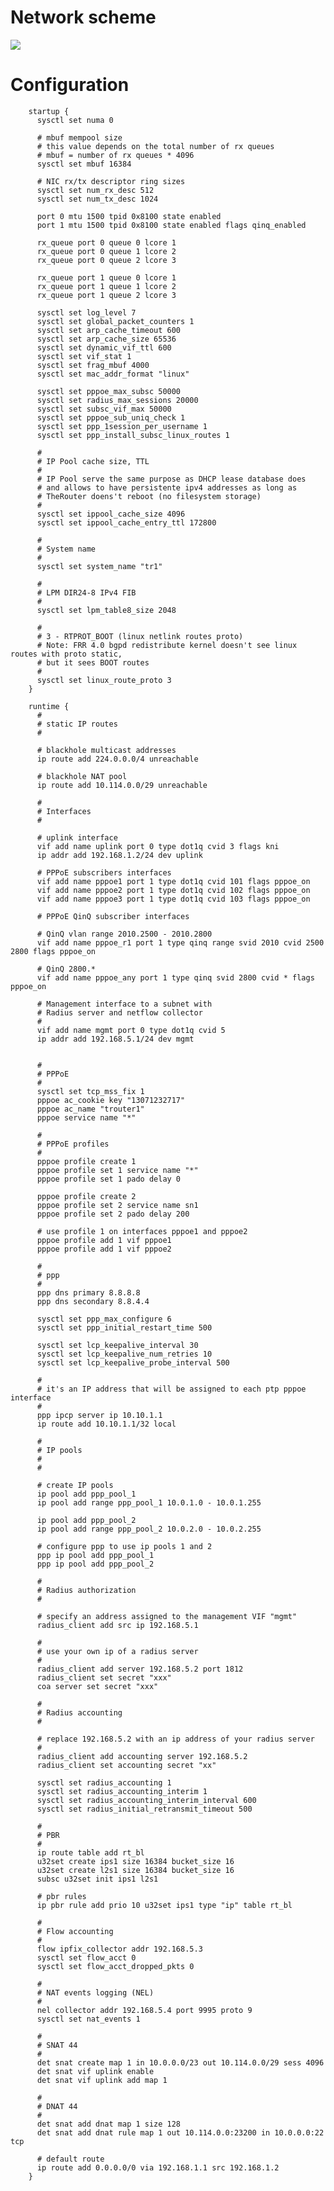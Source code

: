 # Network scheme
<img src="http://therouter.net/images/bras/pppoe_bng_2_3.png">

# Configuration

		startup {
		  sysctl set numa 0
		
		  # mbuf mempool size
		  # this value depends on the total number of rx queues
		  # mbuf = number of rx queues * 4096
		  sysctl set mbuf 16384
		  
		  # NIC rx/tx descriptor ring sizes
		  sysctl set num_rx_desc 512
		  sysctl set num_tx_desc 1024
		
		  port 0 mtu 1500 tpid 0x8100 state enabled
		  port 1 mtu 1500 tpid 0x8100 state enabled flags qinq_enabled
		
		  rx_queue port 0 queue 0 lcore 1
		  rx_queue port 0 queue 1 lcore 2
		  rx_queue port 0 queue 2 lcore 3
		
		  rx_queue port 1 queue 0 lcore 1
		  rx_queue port 1 queue 1 lcore 2
		  rx_queue port 1 queue 2 lcore 3
			
		  sysctl set log_level 7
		  sysctl set global_packet_counters 1
		  sysctl set arp_cache_timeout 600
		  sysctl set arp_cache_size 65536
		  sysctl set dynamic_vif_ttl 600
		  sysctl set vif_stat 1
		  sysctl set frag_mbuf 4000
		  sysctl set mac_addr_format "linux"
		  
		  sysctl set pppoe_max_subsc 50000
		  sysctl set radius_max_sessions 20000
		  sysctl set subsc_vif_max 50000
		  sysctl set pppoe_sub_uniq_check 1
		  sysctl set ppp_1session_per_username 1
		  sysctl set ppp_install_subsc_linux_routes 1
		
		  #
		  # IP Pool cache size, TTL
		  #
		  # IP Pool serve the same purpose as DHCP lease database does
		  # and allows to have persistente ipv4 addresses as long as
		  # TheRouter doens't reboot (no filesystem storage)
		  #
		  sysctl set ippool_cache_size 4096
		  sysctl set ippool_cache_entry_ttl 172800
		
		  #
		  # System name
		  #
		  sysctl set system_name "tr1"
		  		  
		  #
		  # LPM DIR24-8 IPv4 FIB
		  #
		  sysctl set lpm_table8_size 2048
		
		  #
		  # 3 - RTPROT_BOOT (linux netlink routes proto) 
		  # Note: FRR 4.0 bgpd redistribute kernel doesn't see linux routes with proto static,
		  # but it sees BOOT routes
		  #
		  sysctl set linux_route_proto 3  
		}
		
		runtime {
		  #
		  # static IP routes
		  #
		  
		  # blackhole multicast addresses
		  ip route add 224.0.0.0/4 unreachable
		
		  # blackhole NAT pool
		  ip route add 10.114.0.0/29 unreachable
		
		  #
		  # Interfaces
		  #
		  
		  # uplink interface
		  vif add name uplink port 0 type dot1q cvid 3 flags kni
		  ip addr add 192.168.1.2/24 dev uplink
		  
		  # PPPoE subscribers interfaces
		  vif add name pppoe1 port 1 type dot1q cvid 101 flags pppoe_on
		  vif add name pppoe2 port 1 type dot1q cvid 102 flags pppoe_on
		  vif add name pppoe3 port 1 type dot1q cvid 103 flags pppoe_on
		  
		  # PPPoE QinQ subscriber interfaces
		  
		  # QinQ vlan range 2010.2500 - 2010.2800
		  vif add name pppoe_r1 port 1 type qinq range svid 2010 cvid 2500 2800 flags pppoe_on

		  # QinQ 2800.* 
		  vif add name pppoe_any port 1 type qinq svid 2800 cvid * flags pppoe_on
		  
		  # Management interface to a subnet with 
		  # Radius server and netflow collector
		  #
		  vif add name mgmt port 0 type dot1q cvid 5
		  ip addr add 192.168.5.1/24 dev mgmt
		
		  
		  # 
		  # PPPoE
		  #
		  sysctl set tcp_mss_fix 1
		  pppoe ac_cookie key "13071232717"
		  pppoe ac_name "trouter1"
		  pppoe service name "*"
			
		  #
		  # PPPoE profiles
		  #
		  pppoe profile create 1
		  pppoe profile set 1 service name "*"
		  pppoe profile set 1 pado delay 0
		
		  pppoe profile create 2
		  pppoe profile set 2 service name sn1
		  pppoe profile set 2 pado delay 200
		  
		  # use profile 1 on interfaces pppoe1 and pppoe2
		  pppoe profile add 1 vif pppoe1
		  pppoe profile add 1 vif pppoe2
		  
		  # 
		  # ppp
		  #
		  ppp dns primary 8.8.8.8
		  ppp dns secondary 8.8.4.4
		
		  sysctl set ppp_max_configure 6
		  sysctl set ppp_initial_restart_time 500
		  
		  sysctl set lcp_keepalive_interval 30
		  sysctl set lcp_keepalive_num_retries 10
		  sysctl set lcp_keepalive_probe_interval 500
		  
		  #
		  # it's an IP address that will be assigned to each ptp pppoe interface
		  #
		  ppp ipcp server ip 10.10.1.1
		  ip route add 10.10.1.1/32 local
		
		  #
		  # IP pools
		  #
		  #
		  
		  # create IP pools
		  ip pool add ppp_pool_1
		  ip pool add range ppp_pool_1 10.0.1.0 - 10.0.1.255
		
		  ip pool add ppp_pool_2
		  ip pool add range ppp_pool_2 10.0.2.0 - 10.0.2.255
		  
		  # configure ppp to use ip pools 1 and 2
		  ppp ip pool add ppp_pool_1
		  ppp ip pool add ppp_pool_2
		  
		  #
		  # Radius authorization
		  #
		  
		  # specify an address assigned to the management VIF "mgmt"
		  radius_client add src ip 192.168.5.1
		  	  
		  # 
		  # use your own ip of a radius server
		  #
		  radius_client add server 192.168.5.2 port 1812
		  radius_client set secret "xxx"
		  coa server set secret "xxx"
		  
		  #
		  # Radius accounting
		  #
		   
		  # replace 192.168.5.2 with an ip address of your radius server
		  #
		  radius_client add accounting server 192.168.5.2
		  radius_client set accounting secret "xx"
		
		  sysctl set radius_accounting 1
		  sysctl set radius_accounting_interim 1
		  sysctl set radius_accounting_interim_interval 600
		  sysctl set radius_initial_retransmit_timeout 500
		  
		  #
		  # PBR
		  #	  
		  ip route table add rt_bl
		  u32set create ips1 size 16384 bucket_size 16
		  u32set create l2s1 size 16384 bucket_size 16
		  subsc u32set init ips1 l2s1
		
		  # pbr rules
		  ip pbr rule add prio 10 u32set ips1 type "ip" table rt_bl	
		
		  #
		  # Flow accounting
		  #
		  flow ipfix_collector addr 192.168.5.3
		  sysctl set flow_acct 0
		  sysctl set flow_acct_dropped_pkts 0	  
		
		  #
		  # NAT events logging (NEL)
		  #
		  nel collector addr 192.168.5.4 port 9995 proto 9
		  sysctl set nat_events 1
		
		  #
		  # SNAT 44
		  #
		  det snat create map 1 in 10.0.0.0/23 out 10.114.0.0/29 sess 4096
		  det snat vif uplink enable
		  det snat vif uplink add map 1
		
		  #
		  # DNAT 44
		  #
		  det snat add dnat map 1 size 128
		  det snat add dnat rule map 1 out 10.114.0.0:23200 in 10.0.0.0:22 tcp
		
		  # default route
		  ip route add 0.0.0.0/0 via 192.168.1.1 src 192.168.1.2
		}
